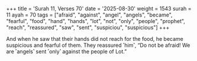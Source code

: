 +++
title = 'Surah 11, Verses 70'
date = '2025-08-30'
weight = 1543
surah = 11
ayah = 70
tags = ["afraid", "against", "angel", "angels", "became", "fearful", "food", "hand", "hands", "lot", "not", "only", "people", "prophet", "reach", "reassured", "saw", "sent", "suspiciou", "suspicious"]
+++

And when he saw that their hands did not reach for the food, he became suspicious and fearful of them. They reassured ˹him˺, “Do not be afraid! We are ˹angels˺ sent ˹only˺ against the people of Lot.”